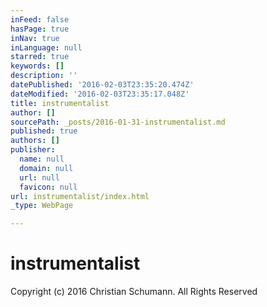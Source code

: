 ```yaml
---
inFeed: false
hasPage: true
inNav: true
inLanguage: null
starred: true
keywords: []
description: ''
datePublished: '2016-02-03T23:35:20.474Z'
dateModified: '2016-02-03T23:35:17.048Z'
title: instrumentalist
author: []
sourcePath: _posts/2016-01-31-instrumentalist.md
published: true
authors: []
publisher:
  name: null
  domain: null
  url: null
  favicon: null
url: instrumentalist/index.html
_type: WebPage

---
```

# instrumentalist

Copyright (c) 2016 Christian Schumann. All Rights Reserved